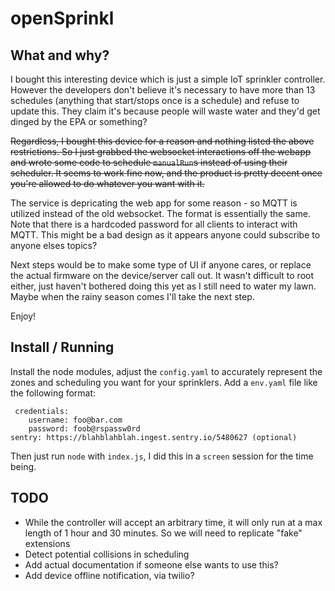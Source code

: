 # openSprinkl

## What and why?

I bought this interesting device which is just a simple IoT sprinkler controller. However the developers don't believe it's necessary to have more than 13 schedules (anything that start/stops once is a schedule) and refuse to update this. They claim it's because people will waste water and they'd get dinged by the EPA or something?

~~Regardless, I bought this device for a reason and nothing listed the above restrictions. So I just grabbed the websocket interactions off the webapp and wrote some code to schedule `manualRun`s instead of using their scheduler. It seems to work fine now, and the product is pretty decent once you're allowed to do whatever you want with it.~~

The service is depricating the web app for some reason - so MQTT is utilized instead of the old websocket. The format is essentially the same. Note that there is a hardcoded password for all clients to interact with MQTT. This might be a bad design as it appears anyone could subscribe to anyone elses topics?

Next steps would be to make some type of UI if anyone cares, or replace the actual firmware on the device/server call out. It wasn't difficult to root either, just haven't bothered doing this yet as I still need to water my lawn. Maybe when the rainy season comes I'll take the next step.

Enjoy!

## Install / Running
Install the node modules, adjust the `config.yaml` to accurately represent the zones and scheduling you want for your sprinklers. Add a `env.yaml` file like the following format:

```
 credentials:
    username: foo@bar.com
    password: foob@rspassw0rd
sentry: https://blahblahblah.ingest.sentry.io/5480627 (optional)
```
Then just run `node` with `index.js`, I did this in a `screen` session for the time being.

## TODO
 - While the controller will accept an arbitrary time, it will only run at a max length of 1 hour and 30 minutes. So we will need to replicate "fake" extensions
 - Detect potential collisions in scheduling
 - Add actual documentation if someone else wants to use this?
 - Add device offline notification, via twilio?